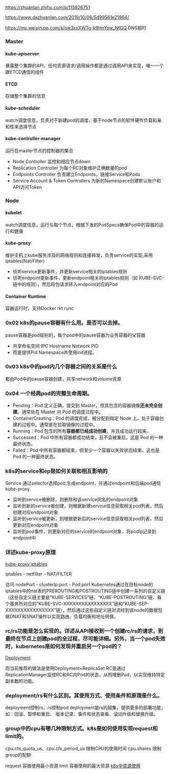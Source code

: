 https://zhuanlan.zhihu.com/p/115826751

https://www.dazhuanlan.com/2019/10/06/5d99561e21964/



https://mp.weixin.qq.com/s/ow3xxXWTg-k9HnYow_NfGQ  DNS超时

### Master

#### kube-apiserver

暴露整个集群的API，任何资源请求/调用操作都是通过调用API来实现，唯一一个跟ETCD通信的组件



#### ETCD

存储整个集群的信息



#### kube-scheduler

watch调度信息，负责对于新建pod的调度，基于node节点的软件硬件负载和亲和性来选择节点



#### kube-controller-manager

运行在master节点的控制器的集合

- Node Controller 监控和相应节点down
- Replication Controller 为每个RC对象维护正确数量的pod
- Endpoints Controller 负责建立Endpoints，链接Service和Pods
- Service Account & Token Controllers 为新的Namespace创建默认账户和API访问Token



### Node

#### kubelet

watch调度信息，运行与每个节点，根据下发的PodSpecs确保Pod中的容器的运行和健康





#### kube-proxy

维护主机上kube服务涉及的网络规则和连接转发，负责service的实现,采用iptables(Nat/Filter)

- 侦听service更新事件，并更新service相关的iptables规则
- 侦听endpoint更新事件，更新endpoint相关的iptables规则（如 KUBE-SVC-链中的规则），然后将包请求转入endpoint对应的Pod



#### Container Runtime

容器运行时，支持Docker rkt runc





### 0x02 k8s的pause容器有什么用。是否可以去掉。

pause容器是pod级别的，每个pod中的pause容器为业务容器的父容器

- 共享命名空间 IPC Hostname Network PID
- 而是提供Pid Namespace并使用init进程。



### 0x03 k8s中的pod内几个容器之间的关系是什么

都由Pod中的pause容器创建，共享network和volume资源





### 0x04 一个经典pod的完整生命周期。

- Pending：Pod 定义正确，提交到 Master，但其包含的容器镜像**还未完全创建**。通常处在 Master 对 Pod 的调度过程中。
- ContainerCreating：Pod 的调度完成，被分配到指定 Node 上。处于容器创建的过程中。通常是在拉取镜像的过程中。
- Running：Pod 包含的所有**容器都已经成功创建**，并且成功运行起来。
- Successed：Pod 中所有容器都成功结束，且不会被重启。这是 Pod 的一种最终状态。
- Failed：Pod 中所有容器都结束，但至少一个容器以失败状态结束。这也是 Pod 的一种最终状态。





### k8s的service和ep是如何关联和相互影响的

Service 通过selector选择pod,生成endpoint，并通过endpoint和后端pod通信
kube-proxy

- 监听到service被删除，则删除和该service同名的endpoint对象
- 监听到新的service被创建，则根据新建service信息获取相关pod列表，然后创建对应endpoint对象
- 监听到service被更新，则根据更新后的service信息获取相关pod列表，然后更新对应endpoint对象
- 监听到pod事件，则更新对应的service的endpoint对象，将podIp记录到endpoint中



### 详述kube-proxy原理

[kube-proxy iptables](https://blog.csdn.net/zhangxiangui40542/article/details/79486995)

iptables - netfilter - NAT/FILTER

访问 nodePort - clusterIp:port - Pod:port
Kubernetes通过在目标node的iptables中的nat表的PREROUTING和POSTROUTING链中创建一系列的自定义链 （这些自定义链主要是“KUBE-SERVICES”链、“KUBE-POSTROUTING”链、每个服务所对应的“KUBE-SVC-XXXXXXXXXXXXXXXX”链和“KUBE-SEP-XXXXXXXXXXXXXXXX”链），然后通过这些自定义链对流经到该node的数据包做DNAT和SNAT操作以实现路由、负载均衡和地址转换。





### rc/rs功能是怎么实现的。详述从API接收到一个创建rc/rs的请求，到最终在节点上创建pod的全过程，尽可能详细。另外，当一个pod失效时，kubernetes是如何发现并重启另一个pod的？

[Deployment](https://jimmysong.io/kubernetes-handbook/concepts/deployment.html)

而当前推荐的做法是使用Deployment+ReplicaSet
RC是通过ReplicationManager监控RC和RC内Pod的状态，从而增删Pod，以实现维持特定副本数的功能。



### deployment/rs有什么区别。其使用方式、使用条件和原理是什么。

deployment控制rs，rs控制pod
deployment是rs的超集，提供更多的部署功能，如：回滚、暂停和重启、 版本记录、事件和状态查看、滚动升级和替换升级。





### group中的cpu有哪几种限制方式。k8s是如何使用实现request和limit的。

cpu.cfs_quota_us、cpu.cfs_period_us 限制CPU的使用时间
cpu.shares 限制group的配额

request 容器使用最小资源
limit 容器使用的最大资源
[k8s中资源使用](https://mp.weixin.qq.com/s/rj2DmHmRofJ1FvVmD6kMUw)

